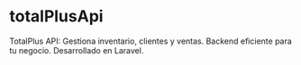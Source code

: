 # totalPlusApi
TotalPlus API: Gestiona inventario, clientes y ventas. Backend eficiente para tu negocio. Desarrollado en Laravel.
